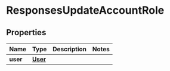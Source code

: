
# ResponsesUpdateAccountRole

## Properties
| Name | Type | Description | Notes |
| ------------ | ------------- | ------------- | ------------- |
| **user** | [**User**](User.md) |  |  |



